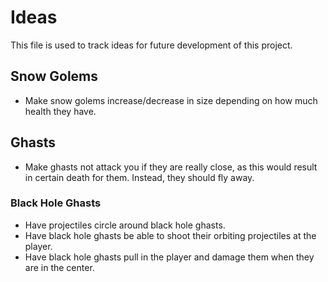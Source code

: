 # Ideas

This file is used to track ideas for future development of this project.

## Snow Golems

- Make snow golems increase/decrease in size depending on how much health they have.

## Ghasts

- Make ghasts not attack you if they are really close, as this would result in certain death for them. Instead, they should fly away.

### Black Hole Ghasts

- Have projectiles circle around black hole ghasts.
- Have black hole ghasts be able to shoot their orbiting projectiles at the player.
- Have black hole ghasts pull in the player and damage them when they are in the center.
